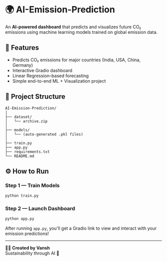 # 🌍 AI-Emission-Prediction

An **AI-powered dashboard** that predicts and visualizes future CO₂ emissions using machine learning models trained on global emission data.

## 🧠 Features
- Predicts CO₂ emissions for major countries (India, USA, China, Germany)
- Interactive Gradio dashboard
- Linear Regression–based forecasting
- Simple end-to-end ML + Visualization project

## 📁 Project Structure
```
AI-Emission-Prediction/
│
├── dataset/
│   └── archive.zip
│
├── models/
│   └── (auto-generated .pkl files)
│
├── train.py
├── app.py
├── requirements.txt
└── README.md
```

## ⚙️ How to Run
### Step 1 — Train Models
```bash
python train.py
```

### Step 2 — Launch Dashboard
```bash
python app.py
```

After running `app.py`, you'll get a Gradio link to view and interact with your emission predictions!

---

👩‍💻 **Created by Vansh**  
Sustainability through AI 🌱

